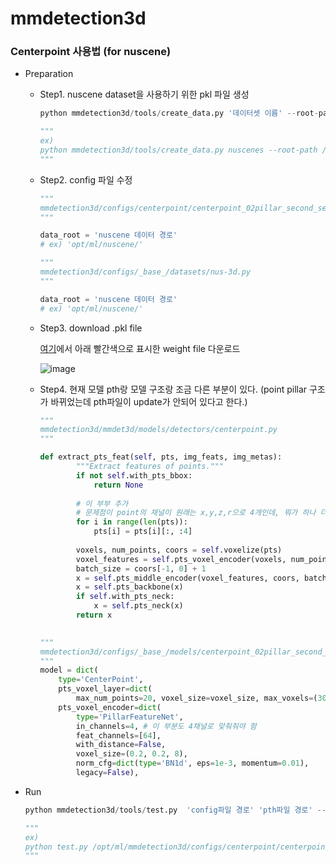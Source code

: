 # mmdetection3d

### Centerpoint 사용법 (for nuscene)

- Preparation

  - Step1. nuscene dataset을 사용하기 위한 pkl 파일 생성

    ```python
    python mmdetection3d/tools/create_data.py '데이터셋 이름' --root-path '데이터셋 경로' --version '데이터셋 버전' --out-dir '결과 파일 저장 경로' --extra-tag '데이터셋 이름'
    
    """
    ex)
    python mmdetection3d/tools/create_data.py nuscenes --root-path /opt/ml/nuscene --version v1.0-mini --out-dir /opt/ml/nuscene --extra-tag nuscenes
    """
    ```

  - Step2. config 파일 수정

    ```python
    """
    mmdetection3d/configs/centerpoint/centerpoint_02pillar_second_secfpn_4x8_cyclic_20e_nus.py
    """
    
    data_root = 'nuscene 데이터 경로'
    # ex) 'opt/ml/nuscene/'
    ```

    ```python
    """
    mmdetection3d/configs/_base_/datasets/nus-3d.py
    """
    
    data_root = 'nuscene 데이터 경로'
    # ex) 'opt/ml/nuscene/'
    ```

  - Step3. download .pkl file

    [여기](https://github.com/open-mmlab/mmdetection3d/tree/master/configs/centerpoint)에서 아래 빨간색으로 표시한 weight file 다운로드

    ![image](https://user-images.githubusercontent.com/71866756/168803366-5867835d-cc17-447c-a50e-d5f097500cc8.png)

  - Step4. 현재 모델 pth랑 모델 구조랑 조금 다른 부분이 있다. (point pillar 구조가 바뀌었는데 pth파일이 update가 안되어 있다고 한다.)

    ```python
    """
    mmdetection3d/mmdet3d/models/detectors/centerpoint.py
    """
    
    def extract_pts_feat(self, pts, img_feats, img_metas):
            """Extract features of points."""
            if not self.with_pts_bbox:
                return None
                
            # 이 부부 추가 
            # 문제점이 point의 채널이 원래는 x,y,z,r으로 4개인데, 뭐가 하나 더 추가되어서 5개의 채널을 갖는 것 같다. 그래서 마지막 채널 삭제해줘서 에러는 발생하진 않지만, 이렇게 해도 되는지는 확인이 필요하다. 
            for i in range(len(pts)):
                pts[i] = pts[i][:, :4]
            
            voxels, num_points, coors = self.voxelize(pts)
            voxel_features = self.pts_voxel_encoder(voxels, num_points, coors)
            batch_size = coors[-1, 0] + 1
            x = self.pts_middle_encoder(voxel_features, coors, batch_size)
            x = self.pts_backbone(x)
            if self.with_pts_neck:
                x = self.pts_neck(x)
            return x
    
        
    """
    mmdetection3d/configs/_base_/models/centerpoint_02pillar_second_secfpn_nus.py
    """
    model = dict(
        type='CenterPoint',
        pts_voxel_layer=dict(
            max_num_points=20, voxel_size=voxel_size, max_voxels=(30000, 40000)),
        pts_voxel_encoder=dict(
            type='PillarFeatureNet',
            in_channels=4, # 이 부분도 4채널로 맞춰줘야 함
            feat_channels=[64],
            with_distance=False,
            voxel_size=(0.2, 0.2, 8),
            norm_cfg=dict(type='BN1d', eps=1e-3, momentum=0.01),
            legacy=False),
    ```

    

- Run

  ```python
  python mmdetection3d/tools/test.py  'config파일 경로' 'pth파일 경로' --out '결과 pkl파일 경로' --fuse-conv-bn '얘는 옵션인데, 이렇게 돌리면 좀 더 빠르다.'
  
  """
  ex)
  python test.py /opt/ml/mmdetection3d/configs/centerpoint/centerpoint_02pillar_second_secfpn_dcn_4x8_cyclic_20e_nus.py /opt/ml/centerpoint_02pillar_second_secfpn_dcn_4x8_cyclic_20e_nus_20200930_103722-3bb135f2.pth --out /opt/ml/mmdetection3d/work_dir/result.pkl --fuse-conv-bn
  """
  ```

  
